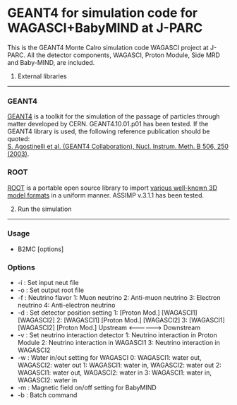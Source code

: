 GEANT4 for simulation code for WAGASCI+BabyMIND at J-PARC
========

This is the GEANT4 Monte Calro simulation code WAGASCI project at J-PARC. All the detector components, WAGASCI, Proton Module, Side MRD and Baby-MIND, are included.

1. External libraries
-----------

### GEANT4

[GEANT4](http://geant4.cern.ch/) is a toolkit for the simulation of the passage of particles through matter developed by CERN. GEANT4.10.01.p01 has been tested. If the GEANT4 library is used, the following reference publication should be quoted:  
[S. Agostinelli et al. (GEANT4 Collaboration), Nucl. Instrum. Meth. B 506, 250 (2003)](http://www.sciencedirect.com/science/article/pii/S0168900203013688).

### ROOT

[ROOT](http://assimp.sourceforge.net/) is a portable open source library to import [various well-known 3D model formats](http://assimp.sourceforge.net/main_features_formats.html) in a uniform manner. ASSIMP v.3.1.1
has been tested.

2. Run the simulation
------------------

### Usage
- B2MC [options]

### Options
- -i : Set input neut file
- -o : Set output root file
- -f : Neutrino flavor
1: Muon neutrino
2: Anti-muon neutrino
3: Electron neutrino
4: Anti-electron neutrino
- -d : Set detector position setting
1: [Proton Mod.] [WAGASCI1] [WAGASCI2]
2: [WAGASCI1] [Proton Mod.] [WAGASCI2]
3: [WAGASCI1] [WAGASCI2] [Proton Mod.]
     Upstream <------> Downstream
- -v : Set neutrino interaction detector
1: Neutrino interaction in Proton Module
2: Neutrino interaction in WAGASCI1
3: Neutrino interaction in WAGASCI2
- -w : Water in/out setting for WAGASCI
0: WAGASCI1: water out, WAGASCI2: water out
1: WAGASCI1: water in,  WAGASCI2: water out
2: WAGASCI1: water out, WAGASCI2: water in
3: WAGASCI1: water in,  WAGASCI2: water in
- -m : Magnetic field on/off setting for BabyMIND
- -b : Batch command

